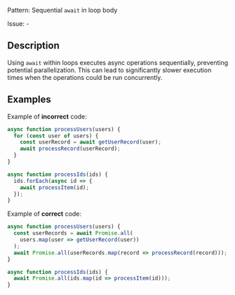 Pattern: Sequential `await` in loop body

Issue: -

## Description

Using `await` within loops executes async operations sequentially, preventing potential parallelization. This can lead to significantly slower execution times when the operations could be run concurrently.

## Examples

Example of **incorrect** code:
```javascript
async function processUsers(users) {
  for (const user of users) {
    const userRecord = await getUserRecord(user);
    await processRecord(userRecord);
  }
}

async function processIds(ids) {
  ids.forEach(async id => {
    await processItem(id);
  });
}
```

Example of **correct** code:
```javascript
async function processUsers(users) {
  const userRecords = await Promise.all(
    users.map(user => getUserRecord(user))
  );
  await Promise.all(userRecords.map(record => processRecord(record)));
}

async function processIds(ids) {
  await Promise.all(ids.map(id => processItem(id)));
}
```